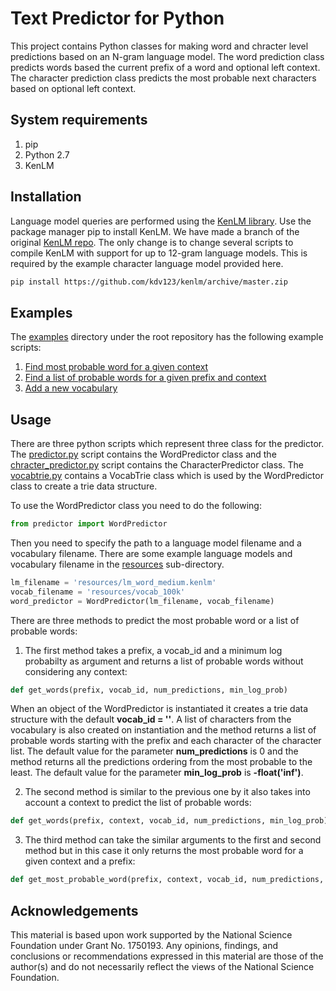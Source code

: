 # Text Predictor for Python
This project contains Python classes for making word and chracter level predictions based on an N-gram language model. The word prediction class predicts words based the current prefix of a word and optional left context.  The character prediction class predicts the most probable next characters based on optional left context. 

## System requirements
1. pip
2. Python 2.7
3. KenLM

## Installation
Language model queries are performed using the [KenLM library](https://kheafield.com/code/kenlm/). Use the package manager pip to install KenLM. We have made a branch of the original [KenLM repo](https://github.com/kpu/kenlm). The only change is to change several scripts to compile KenLM with support for up to 12-gram language models. This is required by the example character language model provided here.

```bash
pip install https://github.com/kdv123/kenlm/archive/master.zip
```
## Examples
The [examples](examples) directory under the root repository has the following example scripts:
1. [Find most probable word for a given context](examples/most_probable_word.py)
2. [Find a list of probable words for a given prefix and context](examples/probable_words_with_context.py)
3. [Add a new vocabulary](examples/add_vocab_query.py)

## Usage
There are three python scripts which represent three class for the predictor. The [predictor.py](predictor.py) script contains the WordPredictor 
class and the [chracter_predictor.py](character_predictor.py) script contains the CharacterPredictor class. The [vocabtrie.py](vocabtrie.py) contains a VocabTrie class which
is used by the WordPredictor class to create a trie data structure.

To use the WordPredictor class you need to do the following:
```python
from predictor import WordPredictor
```
Then you need to specify the path to a language model filename and a vocabulary filename.
There are some example language models and vocabulary filename in the [resources](resources)
sub-directory. 

```python
lm_filename = 'resources/lm_word_medium.kenlm'
vocab_filename = 'resources/vocab_100k'
word_predictor = WordPredictor(lm_filename, vocab_filename)
```
There are three methods to predict the most probable word or a list of probable words:

1. The first method takes a prefix, a vocab_id and a minimum log probabilty as argument and returns a list of
probable words without considering any context:
```python
def get_words(prefix, vocab_id, num_predictions, min_log_prob)
```
When an object of the WordPredictor is instantiated it creates a trie data structure with the default 
**vocab_id = ''**. A list of characters from the vocabulary is also created on instantiation and the method returns 
a list of probable words starting with the prefix and each character of the character list. The default value for the parameter **num_predictions** 
is 0 and the method returns all the predictions ordering from the most probable to the least. The default value for the parameter **min_log_prob**
is **-float('inf')**. 

2. The second method is similar to the previous one by it also takes into account a context to predict the list of probable words:
```python
def get_words(prefix, context, vocab_id, num_predictions, min_log_prob)
```

3. The third method can take the similar arguments to the first and second method but in this case it only returns the most
probable word for a given context and a prefix:

```python
def get_most_probable_word(prefix, context, vocab_id, num_predictions, min_log_prob)
```

## Acknowledgements
This material is based upon work supported by the National Science Foundation under Grant No. 1750193. Any opinions, findings, and conclusions or recommendations expressed in this material are those of the author(s) and do not necessarily reflect the views of the National Science Foundation.

